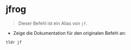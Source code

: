 # jfrog

> Dieser Befehl ist ein Alias von `jf`.

- Zeige die Dokumentation für den originalen Befehl an:

`tldr jf`
